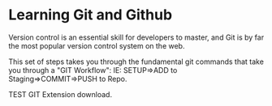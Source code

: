 # Learning Git and Github

Version control is an essential skill for developers to master, and Git is by far the most popular version control system on the web.

This set of steps takes you through the fundamental git commands that take you through a "GIT Workflow": IE:
  SETUP=>ADD to Staging=>COMMIT=>PUSH to Repo.

TEST GIT Extension download.
